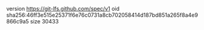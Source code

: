 version https://git-lfs.github.com/spec/v1
oid sha256:46ff3e515e25371f6e76c0731a8cb702058414d187bd851a265f8a4e9866c9a5
size 30433
